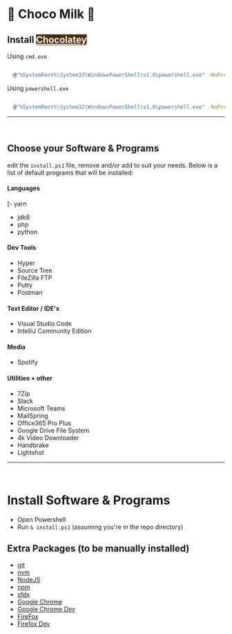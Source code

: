 # 🍫 Choco Milk 🥛


## Install <a style="color: white; background-color: #4e2c01;" href="https://chocolatey.org/install">Chocolatey</a>

Using `cmd.exe`

```sh

  @"%SystemRoot%\System32\WindowsPowerShell\v1.0\powershell.exe" -NoProfile -InputFormat None -ExecutionPolicy Bypass -Command "iex ((New-Object System.Net.WebClient).DownloadString('https://chocolatey.org/install.ps1'))" && SET "PATH=%PATH%;%ALLUSERSPROFILE%\chocolatey\bin"

```

Using `powershell.exe`

```sh

  @"%SystemRoot%\System32\WindowsPowerShell\v1.0\powershell.exe" -NoProfile -InputFormat None -ExecutionPolicy Bypass -Command "iex ((New-Object System.Net.WebClient).DownloadString('https://chocolatey.org/install.ps1'))" && SET "PATH=%PATH%;%ALLUSERSPROFILE%\chocolatey\bin"

```
---
<br/>

## Choose your Software & Programs
edit the `install.ps1` file, remove and/or add to suit your needs. Below is a list of default programs that will be installed:

#### Languages
[- yarn
- jdk8
- php
- python

#### Dev Tools
- Hyper
- Source Tree
- FileZilla FTP
- Putty
- Postman

#### Text Editor / IDE's
- Visual Studio Code
- IntelliJ Community Edition

#### Media
- Spotify

#### Utilities + other
- 7Zip
- Slack
- Microsoft Teams
- MailSpring
- Office365 Pro Plus
- Google Drive File System
- 4k Video Downloader
- Handbrake
- Lightshot


---


<br/>

# Install Software & Programs

- Open Powershell
- Run `& install.ps1` (assuming you're in the repo directory)


## Extra Packages (to be manually installed)

- [git](https://git-scm.com/download/win)
- [nvm](https://github.com/nvm-sh/nvm)
- [NodeJS](https://nodejs.org/en/)
- [npm](https://www.npmjs.com/get-npm)
- [sfdx](https://developer.salesforce.com/tools/sfdxcli)
- [Google Chrome](https://www.google.com.au/chrome/)
- [Google Chrome Dev](https://www.google.com/chrome/dev/)
- [FireFox](https://www.mozilla.org/en-US/firefox/new/)
- [Firefox Dev](https://www.mozilla.org/en-US/firefox/developer/)

